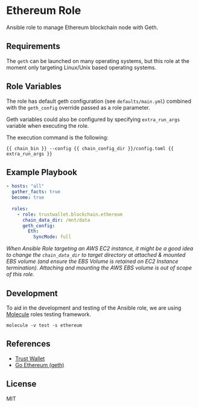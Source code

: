 # Ethereum Role

Ansible role to manage Ethereum blockchain node with Geth.

## Requirements

The `geth` can be launched on many operating systems, but this role at the moment only targeting Linux/Unix based operating systems.

## Role Variables

The role has default geth configuration (see `defaults/main.yml`) combined with the `geth_config` override passed as a role parameter.

Geth variables could also be configured by specifying `extra_run_args` variable
when executing the role.

The execution command is the following:

```shell
{{ chain_bin }} --config {{ chain_config_dir }}/config.toml {{ extra_run_args }}
```

## Example Playbook

```yaml
- hosts: "all"
  gather_facts: true
  become: true
  
  roles:
    - role: trustwallet.blockchain.ethereum
      chain_data_dir: /mnt/data
      geth_config:
        Eth:
          SyncMode: full
```

_When Ansible Role targeting an AWS EC2 instance, it might be a good idea to
change the `chain_data_dir` to target directory at attached & mounted 
EBS volume (and ensure the EBS Volume is retained on EC2 Instance termination).
Attaching and mounting the AWS EBS volume is out of scope of this role._

## Development

To aid in the development and testing of the Ansible role, we are 
using [Molecule](https://molecule.readthedocs.io/en/latest/index.html) roles testing framework.

```shell
molecule -v test -s ethereum
```

## References

* [Trust Wallet](https://trustwallet.com)
* [Go Ethereum (geth)](https://geth.ethereum.org/)

## License

MIT
